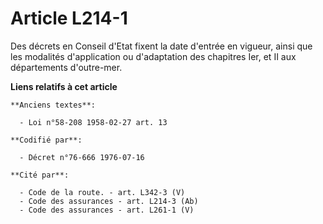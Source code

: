 # Article L214-1

Des décrets en Conseil d'Etat fixent la date d'entrée en vigueur, ainsi que les modalités d'application ou d'adaptation des
chapitres Ier, et II aux départements d'outre-mer.

**Liens relatifs à cet article**

	**Anciens textes**:

	  - Loi n°58-208 1958-02-27 art. 13

	**Codifié par**:

	  - Décret n°76-666 1976-07-16

	**Cité par**:

	  - Code de la route. - art. L342-3 (V)
	  - Code des assurances - art. L214-3 (Ab)
	  - Code des assurances - art. L261-1 (V)
